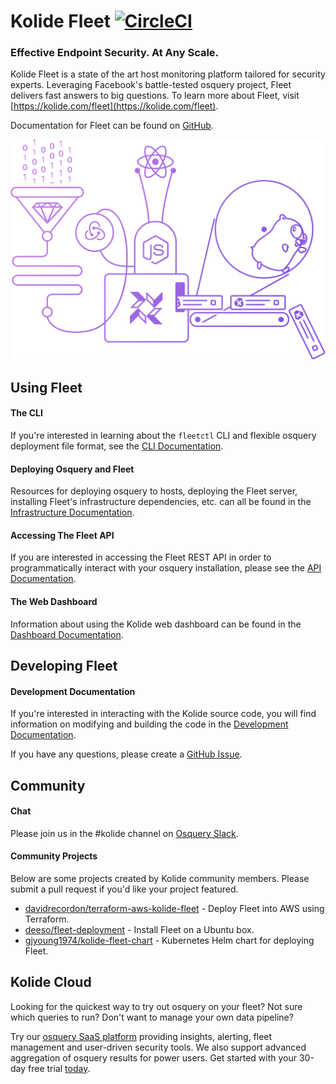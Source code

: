 # Kolide Fleet [![CircleCI](https://circleci.com/gh/kolide/fleet/tree/master.svg?style=svg)](https://circleci.com/gh/kolide/fleet/tree/master)

### Effective Endpoint Security. At Any Scale.

Kolide Fleet is a state of the art host monitoring platform tailored for security experts. Leveraging Facebook's battle-tested osquery project, Fleet delivers fast answers to big questions. To learn more about Fleet, visit [https://kolide.com/fleet](https://kolide.com/fleet).

Documentation for Fleet can be found on [GitHub](./docs/README.md).

[![Kolide](./assets/images/rube.png)](https://kolide.com/fleet)

## Using Fleet

#### The CLI

If you're interested in learning about the `fleetctl` CLI and flexible osquery deployment file format, see the [CLI Documentation](./docs/cli/README.md).

#### Deploying Osquery and Fleet

Resources for deploying osquery to hosts, deploying the Fleet server, installing Fleet's infrastructure dependencies, etc. can all be found in the [Infrastructure Documentation](./docs/infrastructure/README.md).

#### Accessing The Fleet API

If you are interested in accessing the Fleet REST API in order to programmatically interact with your osquery installation, please see the [API Documentation](./docs/api/README.md).

#### The Web Dashboard

Information about using the Kolide web dashboard can be found in the [Dashboard Documentation](./docs/dashboard/README.md).

## Developing Fleet

#### Development Documentation

If you're interested in interacting with the Kolide source code, you will find information on modifying and building the code in the [Development Documentation](./docs/development/README.md).

If you have any questions, please create a [GitHub Issue](https://github.com/kolide/fleet/issues/new).

## Community

#### Chat

Please join us in the #kolide channel on [Osquery Slack](https://osquery-slack.herokuapp.com/).

#### Community Projects

Below are some projects created by Kolide community members. Please submit a pull request if you'd like your project featured.

- [davidrecordon/terraform-aws-kolide-fleet](https://github.com/davidrecordon/terraform-aws-kolide-fleet) - Deploy Fleet into AWS using Terraform.
- [deeso/fleet-deployment](https://github.com/deeso/fleet-deployment) - Install Fleet on a Ubuntu box.
- [gjyoung1974/kolide-fleet-chart](https://github.com/gjyoung1974/kolide-fleet-chart) - Kubernetes Helm chart for deploying Fleet.

## Kolide Cloud

Looking for the quickest way to try out osquery on your fleet? Not sure which queries to run? Don't want to manage your own data pipeline?

Try our [osquery SaaS platform](https://kolide.com/?utm_source=oss&utm_medium=readme&utm_campaign=fleet) providing insights, alerting, fleet management and user-driven security tools. We also support advanced aggregation of osquery results for power users. Get started with your 30-day free trial [today](https://kolide.com/signup).
